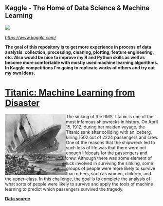 ## Kaggle - The Home of Data Science & Machine Learning
![](https://www.kaggle.com/static/images/site-logo.png)

*https://www.kaggle.com/*

**The goal of this repository is to get more experience in process of data analysis: collection, processing, cleaning, plotting, feature engineering, etc. Also would be nice to improve my R and Python skills as well as become more comfortable with mostly used machine learning algorithms. In Kaggle competitions I'm going to replicate works of others and try out my own ideas.**

# [Titanic: Machine Learning from Disaster](https://www.kaggle.com/c/titanic#description)
<img align="left" src="/images/titanic_small.png">

The sinking of the RMS Titanic is one of the most infamous shipwrecks in history.  On April 15, 1912, during her maiden voyage, the Titanic sank after colliding with an iceberg, killing 1502 out of 2224 passengers and crew. One of the reasons that the shipwreck led to such loss of life was that there were not enough lifeboats for the passengers and crew. Although there was some element of luck involved in surviving the sinking, some groups of people were more likely to survive than others, such as women, children, and the upper-class. In this challenge, the goal is to complete the analysis of what sorts of people were likely to survive and apply the tools of machine learning to predict which passengers survived the tragedy. 

[**Data source**](https://www.kaggle.com/c/titanic/data)



